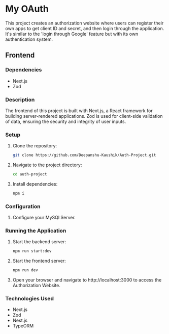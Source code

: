 # My OAuth

This project creates an authorization website where users can register their own apps to get client ID and secret, and then login through the application. It's similar to the 'login through Google' feature but with its own authentication system.

## Frontend

### Dependencies

- Next.js
- Zod

### Description

The frontend of this project is built with Next.js, a React framework for building server-rendered applications. Zod is used for client-side validation of data, ensuring the security and integrity of user inputs.

### Setup

1. Clone the repository:

   ```bash
   git clone https://github.com/Deepanshu-Kaushik/Auth-Project.git

   ```

2. Navigate to the project directory:

   ```bash
   cd auth-project

   ```

3. Install dependencies:

   ```bash
   npm i
   ```

### Configuration

1. Configure your MySQl Server.

### Running the Application

1. Start the backend server:

   ```bash
   npm run start:dev

   ```

2. Start the frontend server:

   ```bash
   npm run dev

   ```

3. Open your browser and navigate to http://localhost:3000 to access the Authorization Website.

### Technologies Used

- Next.js
- Zod
- Nest.js
- TypeORM
